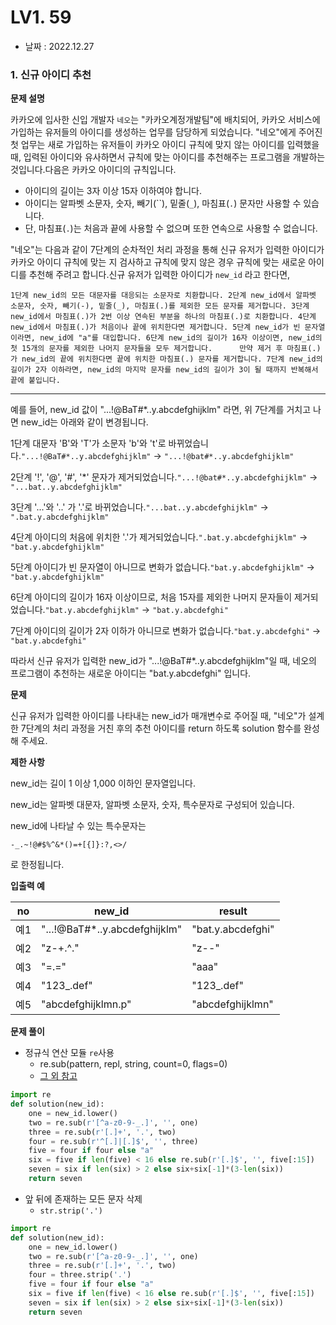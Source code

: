 # LV1. 59

- 날짜 : 2022.12.27



### 1.  신규 아이디 추천

**문제 설명**

카카오에 입사한 신입 개발자 `네오`는 "카카오계정개발팀"에 배치되어, 카카오 서비스에 가입하는 유저들의 아이디를 생성하는 업무를 담당하게 되었습니다. "네오"에게 주어진 첫 업무는 새로 가입하는 유저들이 카카오 아이디 규칙에 맞지 않는 아이디를 입력했을 때, 입력된 아이디와 유사하면서 규칙에 맞는 아이디를 추천해주는 프로그램을 개발하는 것입니다.다음은 카카오 아이디의 규칙입니다.

- 아이디의 길이는 3자 이상 15자 이하여야 합니다.
- 아이디는 알파벳 소문자, 숫자, 빼기(``), 밑줄(`_`), 마침표(`.`) 문자만 사용할 수 있습니다.
- 단, 마침표(`.`)는 처음과 끝에 사용할 수 없으며 또한 연속으로 사용할 수 없습니다.

"네오"는 다음과 같이 7단계의 순차적인 처리 과정을 통해 신규 유저가 입력한 아이디가 카카오 아이디 규칙에 맞는 지 검사하고 규칙에 맞지 않은 경우 규칙에 맞는 새로운 아이디를 추천해 주려고 합니다.신규 유저가 입력한 아이디가 `new_id` 라고 한다면,

```
1단계 new_id의 모든 대문자를 대응되는 소문자로 치환합니다. 2단계 new_id에서 알파벳 소문자, 숫자, 빼기(-), 밑줄(_), 마침표(.)를 제외한 모든 문자를 제거합니다. 3단계 new_id에서 마침표(.)가 2번 이상 연속된 부분을 하나의 마침표(.)로 치환합니다. 4단계 new_id에서 마침표(.)가 처음이나 끝에 위치한다면 제거합니다. 5단계 new_id가 빈 문자열이라면, new_id에 "a"를 대입합니다. 6단계 new_id의 길이가 16자 이상이면, new_id의 첫 15개의 문자를 제외한 나머지 문자들을 모두 제거합니다.      만약 제거 후 마침표(.)가 new_id의 끝에 위치한다면 끝에 위치한 마침표(.) 문자를 제거합니다. 7단계 new_id의 길이가 2자 이하라면, new_id의 마지막 문자를 new_id의 길이가 3이 될 때까지 반복해서 끝에 붙입니다.
```

------

예를 들어, new_id 값이 "...!@BaT#*..y.abcdefghijklm" 라면, 위 7단계를 거치고 나면 new_id는 아래와 같이 변경됩니다.

1단계 대문자 'B'와 'T'가 소문자 'b'와 't'로 바뀌었습니다.`"...!@BaT#*..y.abcdefghijklm"` → `"...!@bat#*..y.abcdefghijklm"`

2단계 '!', '@', '#', '*' 문자가 제거되었습니다.`"...!@bat#*..y.abcdefghijklm"` → `"...bat..y.abcdefghijklm"`

3단계 '...'와 '..' 가 '.'로 바뀌었습니다.`"...bat..y.abcdefghijklm"` → `".bat.y.abcdefghijklm"`

4단계 아이디의 처음에 위치한 '.'가 제거되었습니다.`".bat.y.abcdefghijklm"` → `"bat.y.abcdefghijklm"`

5단계 아이디가 빈 문자열이 아니므로 변화가 없습니다.`"bat.y.abcdefghijklm"` → `"bat.y.abcdefghijklm"`

6단계 아이디의 길이가 16자 이상이므로, 처음 15자를 제외한 나머지 문자들이 제거되었습니다.`"bat.y.abcdefghijklm"` → `"bat.y.abcdefghi"`

7단계 아이디의 길이가 2자 이하가 아니므로 변화가 없습니다.`"bat.y.abcdefghi"` → `"bat.y.abcdefghi"`

따라서 신규 유저가 입력한 new_id가 "...!@BaT#*..y.abcdefghijklm"일 때, 네오의 프로그램이 추천하는 새로운 아이디는 "bat.y.abcdefghi" 입니다.

**문제**

신규 유저가 입력한 아이디를 나타내는 new_id가 매개변수로 주어질 때, "네오"가 설계한 7단계의 처리 과정을 거친 후의 추천 아이디를 return 하도록 solution 함수를 완성해 주세요.

**제한 사항**

new_id는 길이 1 이상 1,000 이하인 문자열입니다.

new_id는 알파벳 대문자, 알파벳 소문자, 숫자, 특수문자로 구성되어 있습니다.

new_id에 나타날 수 있는 특수문자는

```
-_.~!@#$%^&*()=+[{]}:?,<>/
```

로 한정됩니다.

**입출력 예**

| no   | new_id                        | result            |
| ---- | ----------------------------- | ----------------- |
| 예1  | "...!@BaT#*..y.abcdefghijklm" | "bat.y.abcdefghi" |
| 예2  | "z-+.^."                      | "z--"             |
| 예3  | "=.="                         | "aaa"             |
| 예4  | "123_.def"                    | "123_.def"        |
| 예5  | "abcdefghijklmn.p"            | "abcdefghijklmn"  |

**문제 풀이**

- 정규식 연산 모듈 `re`사용
  - re.sub(pattern, repl, string, count=0, flags=0)
  - [그 외 참고](https://docs.python.org/ko/3/library/re.html)

```python
import re
def solution(new_id):
    one = new_id.lower()
    two = re.sub(r'[^a-z0-9-_.]', '', one)
    three = re.sub(r'[.]+', '.', two)
    four = re.sub(r'^[.]|[.]$', '', three)
    five = four if four else "a"
    six = five if len(five) < 16 else re.sub(r'[.]$', '', five[:15])
    seven = six if len(six) > 2 else six+six[-1]*(3-len(six))
    return seven
```

- 앞 뒤에 존재하는 모든 문자 삭제
  - `str.strip('.')`

```python
import re
def solution(new_id):
    one = new_id.lower()
    two = re.sub(r'[^a-z0-9-_.]', '', one)
    three = re.sub(r'[.]+', '.', two)
    four = three.strip('.')
    five = four if four else "a"
    six = five if len(five) < 16 else re.sub(r'[.]$', '', five[:15])
    seven = six if len(six) > 2 else six+six[-1]*(3-len(six))
    return seven
```



